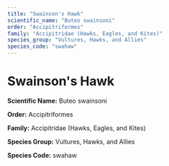 ```yaml
---
title: "Swainson's Hawk"
scientific_name: "Buteo swainsoni"
order: "Accipitriformes"
family: "Accipitridae (Hawks, Eagles, and Kites)"
species_group: "Vultures, Hawks, and Allies"
species_code: "swahaw"
---
```


# Swainson's Hawk

**Scientific Name:** Buteo swainsoni

**Order:** Accipitriformes

**Family:** Accipitridae (Hawks, Eagles, and Kites)

**Species Group:** Vultures, Hawks, and Allies

**Species Code:** swahaw
